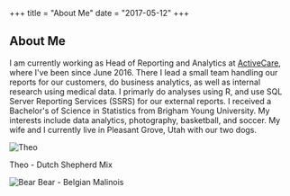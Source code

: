 +++
title = "About Me"
date = "2017-05-12"
+++

## About Me

I am currently working as Head of Reporting and Analytics at [ActiveCare](http://www.activecare.com/), where I've been since June 2016. There I lead a small team handling our reports for our customers, do business analytics, as well as internal research using medical data. I primarly do analyses using R, and use SQL Server Reporting Services (SSRS) for our external reports. I received a Bachelor's of Science in Statistics from Brigham Young University. My interests include data analytics, photography, basketball, and soccer. My wife and I currently live in Pleasant Grove, Utah with our two dogs.

![Theo](/img/main/theo.jpg)

Theo - Dutch Shepherd Mix

![Bear](/img/main/bear.jpg)
Bear - Belgian Malinois